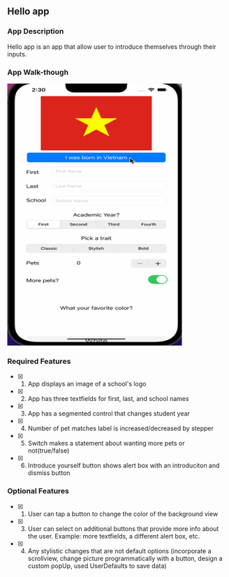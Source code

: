 ## Hello app

### App Description

Hello app is an app that allow user to introduce themselves through their inputs. 

### App Walk-though

<img src='walkthrough.gif' title='Video Walkthrough' width='400' height='600' alt='Video Walkthrough' />

### Required Features

- [X] 1. App displays an image of a school's logo
- [X] 2. App has three textfields for first, last, and school names
- [X] 3. App has a segmented control that changes student year
- [X] 4. Number of pet matches label is increased/decreased by stepper
- [X] 5. Switch makes a statement about wanting more pets or not(true/false) 
- [X] 6. Introduce yourself button shows alert box with an introduciton and dismiss button

### Optional Features

- [X] 1. User can tap a button to change the color of the background view
- [X] 3. User can select on additional buttons that provide more info about the user. Example: more textfields, a different alert box, etc.
- [X] 4. Any stylistic changes that are not default options (incorporate a scrollview, change picture programmatically with a button, design a custom popUp, used UserDefaults to save data)

